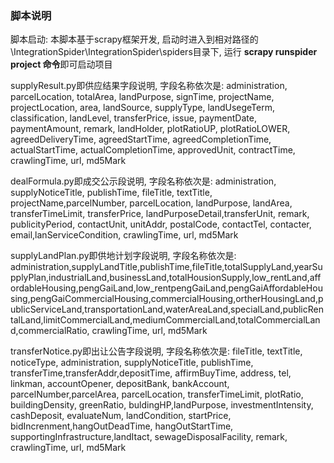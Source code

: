 ### 脚本说明

脚本启动: 本脚本基于scrapy框架开发,  启动时进入到相对路径的\IntegrationSpider\IntegrationSpider\spiders目录下, 运行 **scrapy runspider project 命令**即可启动项目



supplyResult.py即供应结果字段说明, 字段名称依次是:   administration, parcelLocation, totalArea, landPurpose, signTime, projectName, projectLocation, area, landSource, supplyType, landUsegeTerm, classification, landLevel, transferPrice, issue, paymentDate, paymentAmount, remark, landHolder, plotRatioUP, plotRatioLOWER, agreedDeliveryTime, agreedStartTime, agreedCompletionTime, actualStartTime, actualCompletionTime, approvedUnit, contractTime, crawlingTime, url, md5Mark



dealFormula.py即成交公示段说明, 字段名称依次是:  administration, supplyNoticeTitle, publishTime, fileTitle, textTitle, projectName,parcelNumber, parcelLocation, landPurpose, landArea, transferTimeLimit, transferPrice, landPurposeDetail,transferUnit, remark, publicityPeriod, contactUnit, unitAddr, postalCode, contactTel, contacter, email,lanServiceCondition, crawlingTime, url, md5Mark



supplyLandPlan.py即供地计划字段说明, 字段名称依次是:  administration,supplyLandTitle,publishTime,fileTitle,totalSupplyLand,yearSupplyPlan,industrialLand,businessLand,totalHousionSupply,low_rentLand,affordableHousing,pengGaiLand,low_rentpengGaiLand,pengGaiAffordableHousing,pengGaiCommercialHousing,commercialHousing,ortherHousingLand,publicServiceLand,transportationLand,waterAreaLand,specialLand,publicRentalLand,limitCommercialLand,mediumCommercialLand,totalCommercialLand,commercialRatio, crawlingTime, url, md5Mark



transferNotice.py即出让公告字段说明, 字段名称依次是: fileTitle, textTitle, noticeType, administration, supplyNoticeTitle, publishTime, transferTime,transferAddr,depositTime, affirmBuyTime, address, tel, linkman, accountOpener, depositBank, bankAccount, parcelNumber,parcelArea, parcelLocation, transferTimeLimit, plotRatio, buildingDensity, greenRatio, buldingHP,landPurpose, investmentIntensity, cashDeposit, evaluateNum, landCondition, startPrice, bidIncrenment,hangOutDeadTime, hangOutStartTime, supportingInfrastructure,landItact, sewageDisposalFacility, remark, crawlingTime, url, md5Mark

